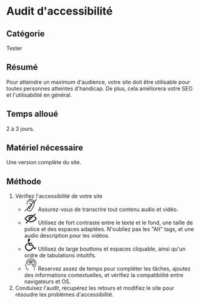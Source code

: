 Audit d'accessibilité
===

Catégorie
---
Tester

Résumé
---
Pour atteindre un maximum d'audience, votre site doit être utilisable pour toutes personnes atteintes d'handicap. De plus, cela améliorera votre SEO et l'utilisabilité en général.

Temps alloué
---
2 à 3 jours.

Matériel nécessaire
---
Une version complète du site.

Méthode
---
1. Vérifiez l'accessibilité de votre site
    * ![Pour les personnes atteintes d'handicap auditif](../assets/img/deaf.png) Assurez-vous de transcrire tout contenu audio et vidéo. 
    * ![Pour les personnes atteintes d'handicap visuel](../assets/img/blind.png) Utilisez de fort contraste entre le texte et le fond, une taille de police et des espaces adaptées. N'oubliez pas les "Alt" tags, et une audio description pour les vidéos.
    * ![Pour les personnes atteintes d'handicap moteur](../assets/img/wheelchair.png) Utilisez de large bouttons et espaces cliquable, ainsi qu'un ordre de tabulations intuitifs.
    * ![Pour les personnes atteintes d'handicap mental](../assets/img/illness.png) Reservez assez de temps pour compléter les tâches, ajoutez des informations contextuelles, et vérifiez la compatibilité entre navigateurs et OS.
2. Conduisez l'audit, récupérez les retours et modifiez le site pour résoudre les problèmes d'accessibilité. 
